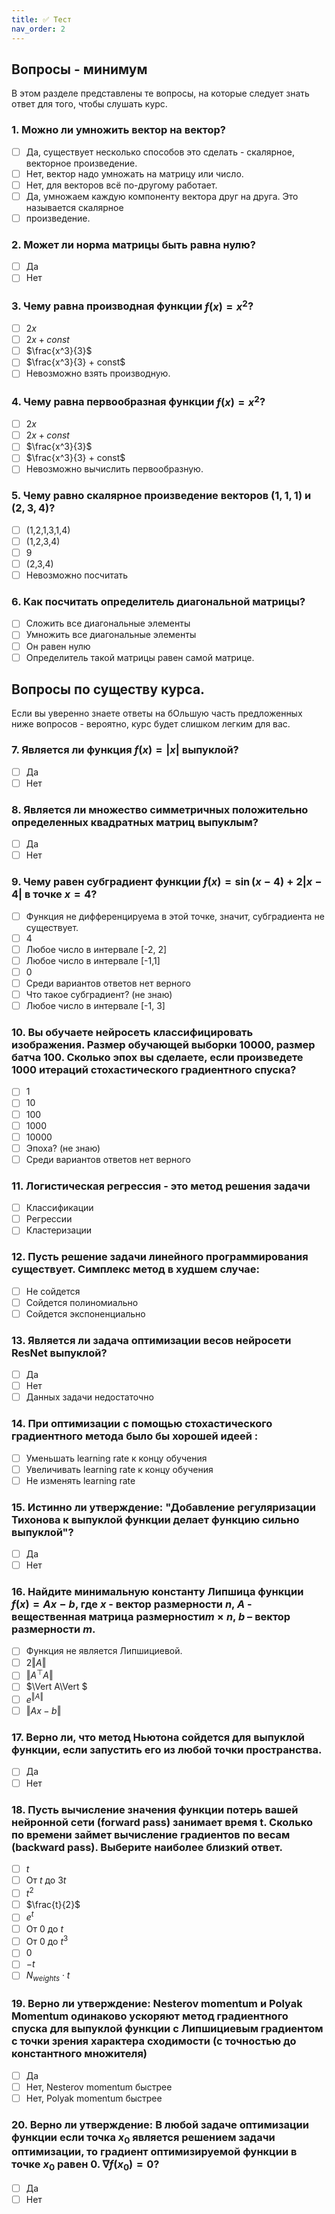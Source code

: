 ```yaml
---
title: ✅ Тест
nav_order: 2
---
```


## Вопросы - минимум

В этом разделе представлены те вопросы, на которые следует знать ответ для того, чтобы слушать курс.

### 1. Можно ли умножить вектор на вектор?

- [ ] Да, существует несколько способов это сделать - скалярное, векторное произведение.
- [ ] Нет, вектор надо умножать на матрицу или число.
- [ ] Нет, для векторов всё по-другому работает.
- [ ] Да, умножаем каждую компоненту вектора друг на друга. Это называется скалярное
- [ ] произведение.

### 2. Может ли норма матрицы быть равна нулю?

- [ ] Да
- [ ] Нет

### 3. Чему равна производная функции $f(x) = x^2$?

- [ ] $2x$
- [ ] $2x + const$
- [ ] $\frac{x^3}{3}$
- [ ] $\frac{x^3}{3} + const$
- [ ] Невозможно взять производную.

### 4. Чему равна первообразная функции $f(x) = x^2$?

- [ ] $2x$
- [ ] $2x + const$
- [ ] $\frac{x^3}{3}$
- [ ] $\frac{x^3}{3} + const$
- [ ] Невозможно вычислить первообразную.
 
### 5. Чему равно скалярное произведение векторов $(1, 1, 1)$ и $(2,3,4)$?

- [ ] (1,2,1,3,1,4)
- [ ] (1,2,3,4)
- [ ] 9
- [ ] (2,3,4)
- [ ] Невозможно посчитать

### 6. Как посчитать определитель диагональной матрицы?

- [ ] Сложить все диагональные элементы
- [ ] Умножить все диагональные элементы
- [ ] Он равен нулю
- [ ] Определитель такой матрицы равен самой матрице.

## Вопросы по существу курса.

Если вы уверенно знаете ответы на бОльшую часть предложенных ниже вопросов - вероятно, курс будет слишком легким для вас.

### 7. Является ли функция $f(x) = |x|$ выпуклой?

- [ ] Да
- [ ] Нет

### 8. Является ли множество симметричных положительно определенных квадратных матриц выпуклым?

- [ ] Да
- [ ] Нет

### 9. Чему равен субградиент функции $f(x) = \sin(x-4) + 2|x-4|$ в точке $x = 4$?

- [ ] Функция не дифференцируема в этой точке, значит, субградиента не существует.
- [ ] 4
- [ ] Любое число в интервале [-2, 2]
- [ ] Любое число в интервале [-1,1]
- [ ] 0
- [ ] Среди вариантов ответов нет верного
- [ ] Что такое субградиент? (не знаю)
- [ ] Любое число в интервале [-1, 3]

### 10. Вы обучаете нейросеть классифицировать изображения. Размер обучающей выборки 10000, размер батча 100. Сколько эпох вы сделаете, если произведете 1000 итераций стохастического градиентного спуска?

- [ ] 1
- [ ] 10
- [ ] 100
- [ ] 1000
- [ ] 10000
- [ ] Эпоха? (не знаю)
- [ ] Среди вариантов ответов нет верного

### 11. Логистическая регрессия - это метод решения задачи

- [ ] Классификации
- [ ] Регрессии
- [ ] Кластеризации

### 12. Пусть решение задачи линейного программирования существует. Симплекс метод в худшем случае:

- [ ] Не сойдется
- [ ] Сойдется полиномиально
- [ ] Сойдется экспоненциально

### 13. Является ли задача оптимизации весов нейросети ResNet выпуклой?

- [ ] Да
- [ ] Нет
- [ ] Данных задачи недостаточно

### 14. При оптимизации с помощью стохастического градиентного метода было бы хорошей идеей :

- [ ] Уменьшать learning rate к концу обучения
- [ ] Увеличивать learning rate к концу обучения
- [ ] Не изменять learning rate

### 15. Истинно ли утверждение: "Добавление регуляризации Тихонова к выпуклой функции делает функцию сильно выпуклой"?

- [ ] Да
- [ ] Нет

### 16. Найдите минимальную константу Липшица функции $f(x) = Ax - b$, где $x$ - вектор размерности $n$, $А$ - вещественная матрица размерности$m \times n$, $b$ – вектор размерности $m$.

- [ ] Функция не является Липшициевой.
- [ ] $2 \Vert A \Vert$
- [ ] $\Vert A^\top A\Vert$
- [ ] $\Vert A\Vert $
- [ ] $e^{\Vert A\Vert}$
- [ ] $\Vert Ax - b\Vert$

### 17. Верно ли, что метод Ньютона сойдется для выпуклой функции, если запустить его из любой точки пространства.

- [ ] Да
- [ ] Нет

### 18. Пусть вычисление значения функции потерь вашей нейронной сети (forward pass) занимает время t. Сколько по времени займет вычисление градиентов по весам (backward pass). Выберите наиболее близкий ответ.

- [ ] $t$
- [ ] От $t$ до $3t$
- [ ] $t^2$
- [ ] $\frac{t}{2}$
- [ ] $e^t$
- [ ] От $0$ до $t$
- [ ] От $0$ до $t^3$
- [ ] $0$
- [ ] $-t$
- [ ] $N_{weights} \cdot t$

### 19. Верно ли утверждение: Nesterov momentum и Polyak Momentum одинаково ускоряют метод градиентного спуска для выпуклой функции с Липшициевым градиентом с точки зрения характера сходимости (с точностью до константного множителя)

- [ ] Да
- [ ] Нет, Nesterov momentum быстрее
- [ ] Нет, Polyak momentum быстрее

### 20. Верно ли утверждение: В любой задаче оптимизации функции если точка $x_0$ является решением задачи оптимизации, то градиент оптимизируемой функции в точке $x_0$ равен 0. $\nabla f(x_0) = 0$?

- [ ] Да
- [ ] Нет